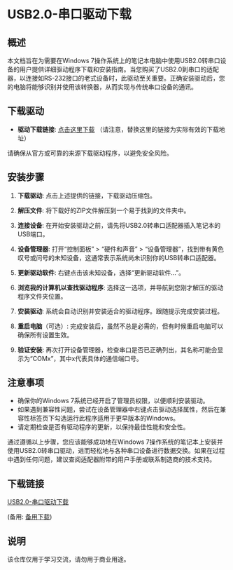 # USB2.0-串口驱动下载

## 概述

本文档旨在为需要在Windows 7操作系统上的笔记本电脑中使用USB2.0转串口设备的用户提供详细驱动程序下载和安装指南。当您购买了USB2.0到串口的适配器，以连接如RS-232接口的老式设备时，此驱动至关重要。正确安装驱动后，您的电脑将能够识别并使用该转换器，从而实现与传统串口设备的通讯。

## 下载驱动

- **驱动下载链接**: [点击这里下载](http://example.com/usb2ser_driver_win7.zip) （请注意，替换这里的链接为实际有效的下载地址）
  
请确保从官方或可靠的来源下载驱动程序，以避免安全风险。

## 安装步骤

1. **下载驱动**: 点击上述提供的链接，下载驱动压缩包。
   
2. **解压文件**: 将下载好的ZIP文件解压到一个易于找到的文件夹中。

3. **连接设备**: 在开始安装驱动之前，请先将USB2.0转串口适配器插入笔记本的USB端口。

4. **设备管理器**: 打开“控制面板” > “硬件和声音” > “设备管理器”，找到带有黄色叹号或问号的未知设备，这通常表示系统尚未识别你的USB转串口适配器。

5. **更新驱动软件**: 右键点击该未知设备，选择“更新驱动软件…”。

6. **浏览我的计算机以查找驱动程序**: 选择这一选项，并导航到您刚才解压的驱动程序文件夹位置。

7. **安装驱动**: 系统会自动识别并安装适合的驱动程序。跟随提示完成安装过程。

8. **重启电脑**（可选）: 完成安装后，虽然不总是必需的，但有时候重启电脑可以确保所有设置生效。

9. **验证安装**: 再次打开设备管理器，检查串口是否已正确列出，其名称可能会显示为“COMx”，其中x代表具体的通信端口号。

## 注意事项

- 确保你的Windows 7系统已经开启了管理员权限，以便顺利安装驱动。
- 如果遇到兼容性问题，尝试在设备管理器中右键点击驱动选择属性，然后在兼容性标签页下勾选运行此程序适用于更早版本的Windows。
- 请定期检查是否有驱动程序的更新，以保持最佳性能和安全性。

通过遵循以上步骤，您应该能够成功地在Windows 7操作系统的笔记本上安装并使用USB2.0转串口驱动，进而轻松地与各种串口设备进行数据交换。如果在过程中遇到任何问题，建议查阅适配器附带的用户手册或联系制造商的技术支持。

## 下载链接
[USB2.0-串口驱动下载](https://pan.quark.cn/s/f3a00324c7a1) 

(备用: [备用下载](https://pan.baidu.com/s/1--w7WRY2eODzOwIiU9tBKA?pwd=1234))

## 说明

该仓库仅用于学习交流，请勿用于商业用途。
